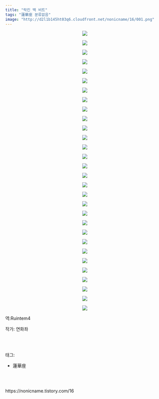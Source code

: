 ```yaml
---
title: "락킨 백 비트"
tags: "蓮華座 분류없음"
image: "http://d2l1b145ht03q6.cloudfront.net/nonicname/16/001.png"
---
```

<div class="article">
<div class="tt_article_useless_p_margin"><p style="text-align: center; clear: none; float: none;"><img src="{{ site.imgserver1 }}/nonicname/16/001.png"/></p><p style="text-align: center; clear: none; float: none;"><img src="{{ site.imgserver1 }}/nonicname/16/002.png"/></p><p style="text-align: center; clear: none; float: none;"><img src="{{ site.imgserver1 }}/nonicname/16/003.png"/></p><p style="text-align: center; clear: none; float: none;"><img src="{{ site.imgserver1 }}/nonicname/16/004.png"/></p><p style="text-align: center; clear: none; float: none;"><img src="{{ site.imgserver1 }}/nonicname/16/005.png"/></p><p style="text-align: center; clear: none; float: none;"><img src="{{ site.imgserver1 }}/nonicname/16/006.png"/></p><p style="text-align: center; clear: none; float: none;"><img src="{{ site.imgserver1 }}/nonicname/16/007.png"/></p><p style="text-align: center; clear: none; float: none;"><img src="{{ site.imgserver1 }}/nonicname/16/008.png"/></p><p style="text-align: center; clear: none; float: none;"><img src="{{ site.imgserver1 }}/nonicname/16/009.png"/></p><p style="text-align: center; clear: none; float: none;"><img src="{{ site.imgserver1 }}/nonicname/16/010.png"/></p><p style="text-align: center; clear: none; float: none;"><img src="{{ site.imgserver1 }}/nonicname/16/011.png"/></p><p style="text-align: center; clear: none; float: none;"><img src="{{ site.imgserver1 }}/nonicname/16/012.png"/></p><p style="text-align: center; clear: none; float: none;"><img src="{{ site.imgserver1 }}/nonicname/16/013.png"/></p><p style="text-align: center; clear: none; float: none;"><img src="{{ site.imgserver1 }}/nonicname/16/014.png"/></p><p style="text-align: center; clear: none; float: none;"><img src="{{ site.imgserver1 }}/nonicname/16/015.png"/></p><p style="text-align: center; clear: none; float: none;"><img src="{{ site.imgserver1 }}/nonicname/16/016.png"/></p><p style="text-align: center; clear: none; float: none;"><img src="{{ site.imgserver1 }}/nonicname/16/017.png"/></p><p style="text-align: center; clear: none; float: none;"><img src="{{ site.imgserver1 }}/nonicname/16/018.png"/></p><p style="text-align: center; clear: none; float: none;"><img src="{{ site.imgserver1 }}/nonicname/16/019.png"/></p><p style="text-align: center; clear: none; float: none;"><img src="{{ site.imgserver1 }}/nonicname/16/020.png"/></p><p style="text-align: center; clear: none; float: none;"><img src="{{ site.imgserver1 }}/nonicname/16/021.png"/></p><p style="text-align: center; clear: none; float: none;"><img src="{{ site.imgserver1 }}/nonicname/16/022.png"/></p><p style="text-align: center; clear: none; float: none;"><img src="{{ site.imgserver1 }}/nonicname/16/023.png"/></p><p style="text-align: center; clear: none; float: none;"><img src="{{ site.imgserver1 }}/nonicname/16/024.png"/></p><p style="text-align: center; clear: none; float: none;"><img src="{{ site.imgserver1 }}/nonicname/16/025.png"/></p><p style="text-align: center; clear: none; float: none;"><img src="{{ site.imgserver1 }}/nonicname/16/026.png"/></p><p style="text-align: center; clear: none; float: none;"><img src="{{ site.imgserver1 }}/nonicname/16/027.png"/></p><p style="text-align: center; clear: none; float: none;"><img src="{{ site.imgserver1 }}/nonicname/16/028.png"/></p><p style="text-align: center; clear: none; float: none;"><img src="{{ site.imgserver1 }}/nonicname/16/029.png"/></p><p style="text-align: center; clear: none; float: none;"><img src="{{ site.imgserver1 }}/nonicname/16/030.png"/></p><p>역:Ruintem4<br/></p></div>
<p>작가: 연화좌</p><br/>
</div><br/>
<div class="tagTrail">
<p>태그: </p>
<ul>
<li>蓮華座</li>
</ul>
</div><br/>

<br/>
<p id="refer">https://nonicname.tistory.com/16</p>
<br/>

